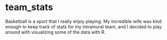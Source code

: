 # team_stats

Basketball is a sport that I really enjoy playing. My incredible wife was kind enough to keep track of stats for my intramural team, and I decided to play around with visualizing some of the data with R.
